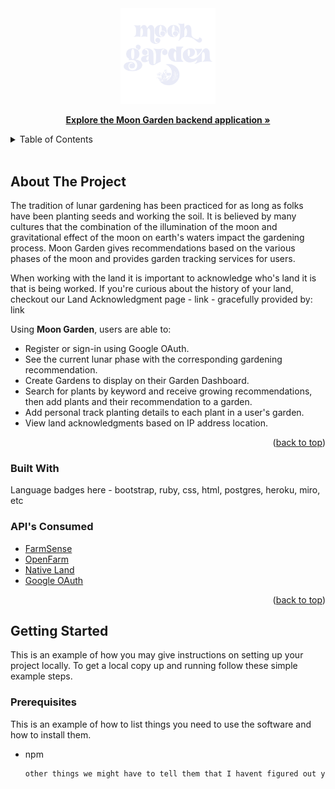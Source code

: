 <div id="top"></div>


<!-- PROJECT LOGO -->
<div align="center">
  <a href="https://moon-garden-fe.herokuapp.com/" target="_blank" rel="noopener noreferrer"><img src="./public/moon-garden-logo.svg" alt="logo" width="30%"/></a>
</div>

  <p align="center">
    <a href="https://github.com/bwbolt/moon_garden_be"><strong>Explore the Moon Garden backend application »</strong></a>
  </p>
</div>



<!-- TABLE OF CONTENTS -->
<details>
  <summary>Table of Contents</summary>
  <ol>
    <li>
      <a href="#about-the-project">About The Project</a>
      <ul>
        <li><a href="#built-with">Built With</a></li>
        <li><a href="#apis-consumed">API's Consumed</a></li>
      </ul>
    </li>
    <li>
      <a href="#getting-started">Getting Started</a>
      <ul>
        <li><a href="#prerequisites">Prerequisites</a></li>
        <li><a href="#installation">Installation</a></li>
      </ul>
    </li>
    <li><a href="#usage">Usage</a></li>
    <li><a href="#contributing">Contributing</a></li>
    <li><a href="#contact">Contributors</a></li>
    <li><a href="#acknowledgments">Acknowledgments</a></li>
  </ol>
</details>
<br>  


<!-- ABOUT THE PROJECT -->
## About The Project

The tradition of lunar gardening has been practiced for as long as folks have been planting seeds and working the soil. It is believed by many cultures that the combination of the illumination of the moon and gravitational effect of the moon on earth's waters impact the gardening process. Moon Garden gives recommendations based on the various phases of the moon and provides garden tracking services for users.

When working with the land it is important to acknowledge who's land it is that is being worked. If you're curious about the history of your land, checkout our Land Acknowledgment page - link - gracefully provided by: link

Using __Moon Garden__, users are able to:

- Register or sign-in using Google OAuth.
- See the current lunar phase with the corresponding gardening recommendation.
- Create Gardens to display on their Garden Dashboard.
- Search for plants by keyword and receive growing recommendations, then add plants and their recommendation to a garden.
- Add personal track planting details to each plant in a user's garden. 
- View land acknowledgments based on IP address location.

<p align="right">(<a href="#top">back to top</a>)</p>


### Built With
Language badges here - bootstrap, ruby, css, html, postgres, heroku, miro, etc

### API's Consumed
- [FarmSense](https://www.farmsense.net/api)
- [OpenFarm](https://openfarm.cc/pages/about)
- [Native Land](https://native-land.ca/resources/api-docs/)
- [Google OAuth](https://developers.google.com/identity/protocols/oauth2)

<p align="right">(<a href="#top">back to top</a>)</p>



<!-- GETTING STARTED -->
## Getting Started

This is an example of how you may give instructions on setting up your project locally.
To get a local copy up and running follow these simple example steps.

### Prerequisites

This is an example of how to list things you need to use the software and how to install them.
* npm
  ```sh
  other things we might have to tell them that I havent figured out yet
  ```
